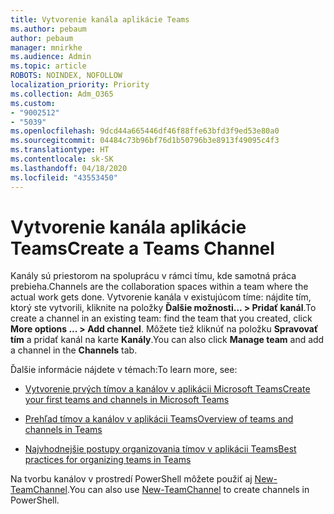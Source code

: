 ```yaml
---
title: Vytvorenie kanála aplikácie Teams
ms.author: pebaum
author: pebaum
manager: mnirkhe
ms.audience: Admin
ms.topic: article
ROBOTS: NOINDEX, NOFOLLOW
localization_priority: Priority
ms.collection: Adm_O365
ms.custom:
- "9002512"
- "5039"
ms.openlocfilehash: 9dcd44a665446df46f88ffe63bfd3f9ed53e80a0
ms.sourcegitcommit: 04484c73b96bf76d1b50796b3e8913f49095c4f3
ms.translationtype: HT
ms.contentlocale: sk-SK
ms.lasthandoff: 04/18/2020
ms.locfileid: "43553450"
---
```

# <a name="create-a-teams-channel"></a><span data-ttu-id="cb568-102">Vytvorenie kanála aplikácie Teams</span><span class="sxs-lookup"><span data-stu-id="cb568-102">Create a Teams Channel</span></span>

<span data-ttu-id="cb568-103">Kanály sú priestorom na spoluprácu v rámci tímu, kde samotná práca prebieha.</span><span class="sxs-lookup"><span data-stu-id="cb568-103">Channels are the collaboration spaces within a team where the actual work gets done.</span></span> <span data-ttu-id="cb568-104">Vytvorenie kanála v existujúcom tíme: nájdite tím, ktorý ste vytvorili, kliknite na položky **Ďalšie možnosti... > Pridať kanál**.</span><span class="sxs-lookup"><span data-stu-id="cb568-104">To create a channel in an existing team: find the team that you created, click **More options ... > Add channel**.</span></span> <span data-ttu-id="cb568-105">Môžete tiež kliknúť na položku **Spravovať tím** a pridať kanál na karte **Kanály**.</span><span class="sxs-lookup"><span data-stu-id="cb568-105">You can also click **Manage team** and add a channel in the **Channels** tab.</span></span>

<span data-ttu-id="cb568-106">Ďalšie informácie nájdete v témach:</span><span class="sxs-lookup"><span data-stu-id="cb568-106">To learn more, see:</span></span>

- [<span data-ttu-id="cb568-107">Vytvorenie prvých tímov a kanálov v aplikácii Microsoft Teams</span><span class="sxs-lookup"><span data-stu-id="cb568-107">Create your first teams and channels in Microsoft Teams</span></span>](https://docs.microsoft.com/MicrosoftTeams/get-started-with-teams-create-your-first-teams-and-channels)

- [<span data-ttu-id="cb568-108">Prehľad tímov a kanálov v aplikácii Teams</span><span class="sxs-lookup"><span data-stu-id="cb568-108">Overview of teams and channels in Teams</span></span>](https://docs.microsoft.com/microsoftteams/teams-channels-overview)

- [<span data-ttu-id="cb568-109">Najvhodnejšie postupy organizovania tímov v aplikácii Teams</span><span class="sxs-lookup"><span data-stu-id="cb568-109">Best practices for organizing teams in Teams</span></span>](https://docs.microsoft.com/MicrosoftTeams/best-practices-organizing)

<span data-ttu-id="cb568-110">Na tvorbu kanálov v prostredí PowerShell môžete použiť aj [New-TeamChannel](https://docs.microsoft.com/powershell/module/teams/new-teamchannel?view=teams-ps).</span><span class="sxs-lookup"><span data-stu-id="cb568-110">You can also use [New-TeamChannel](https://docs.microsoft.com/powershell/module/teams/new-teamchannel?view=teams-ps) to create channels in PowerShell.</span></span> 

